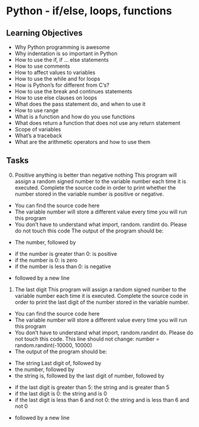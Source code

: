 # Python - if/else, loops, functions
## Learning Objectives
* Why Python programming is awesome
* Why indentation is so important in Python
* How to use the if, if ... else statements
* How to use comments
* How to affect values to variables
* How to use the while and for loops
* How is Python’s for different from C‘s?
* How to use the break and continues statements
* How to use else clauses on loops
* What does the pass statement do, and when to use it
* How to use range
* What is a function and how do you use functions
* What does return a function that does not use any return statement
* Scope of variables
* What’s a traceback
* What are the arithmetic operators and how to use them
## Tasks
0. Positive anything is better than negative nothing
This program will assign a random signed number to the variable number each time it is executed. Complete the source code in order to print whether the number stored in the variable number is positive or negative.

* You can find the source code here
* The variable number will store a different value every time you will run this program
* You don’t have to understand what import, random. randint do. Please do not touch this code
The output of the program should be:
 + The number, followed by
  - if the number is greater than 0: is positive
  - if the number is 0: is zero
  - if the number is less than 0: is negative
 + followed by a new line
1. The last digit
This program will assign a random signed number to the variable number each time it is executed. Complete the source code in order to print the last digit of the number stored in the variable number.

* You can find the source code here
* The variable number will store a different value every time you will run this program
* You don’t have to understand what import, random.randint do. Please do not touch this code. This line should not change: number = random.randint(-10000, 10000)
* The output of the program should be:
 + The string Last digit of, followed by
 + the number, followed by
 + the string is, followed by the last digit of number, followed by
  - if the last digit is greater than 5: the string and is greater than 5
  - if the last digit is 0: the string and is 0
  - if the last digit is less than 6 and not 0: the string and is less than 6 and not 0
 + followed by a new line
